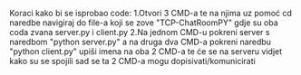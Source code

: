 Koraci kako bi se isprobao code:
1.Otvori 3 CMD-a te na njima uz pomoć cd naredbe navigiraj do file-a koji se zove "TCP-ChatRoomPY" gdje su oba coda zvana server.py i client.py
2.Na jednom CMD-u pokreni server s naredbom "python server.py" a na druga dva CMD-a pokreni naredbu "python client.py" upiši imena na oba 2 CMD-a te će se na serveru vidjet kako su se spojili sad se ta 2 CMD-a mogu dopisivati/komunicirati
